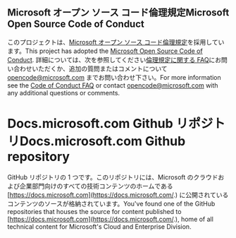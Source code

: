 ## <a name="microsoft-open-source-code-of-conduct"></a><span data-ttu-id="95c21-101">Microsoft オープン ソース コード倫理規定</span><span class="sxs-lookup"><span data-stu-id="95c21-101">Microsoft Open Source Code of Conduct</span></span>

<span data-ttu-id="95c21-102">このプロジェクトは、[Microsoft オープン ソース コード倫理規定](https://opensource.microsoft.com/codeofconduct/)を採用しています。</span><span class="sxs-lookup"><span data-stu-id="95c21-102">This project has adopted the [Microsoft Open Source Code of Conduct](https://opensource.microsoft.com/codeofconduct/).</span></span>
<span data-ttu-id="95c21-103">詳細については、次を参照してください[倫理規定に関する FAQ](https://opensource.microsoft.com/codeofconduct/faq/)にお問い合わせいただくか、追加の質問またはコメントについて [opencode@microsoft.com](mailto:opencode@microsoft.com) までお問い合わせ下さい。</span><span class="sxs-lookup"><span data-stu-id="95c21-103">For more information see the [Code of Conduct FAQ](https://opensource.microsoft.com/codeofconduct/faq/) or contact [opencode@microsoft.com](mailto:opencode@microsoft.com) with any additional questions or comments.</span></span>

# <a name="docsmicrosoftcom-github-repository"></a><span data-ttu-id="95c21-104">Docs.microsoft.com Github リポジトリ</span><span class="sxs-lookup"><span data-stu-id="95c21-104">Docs.microsoft.com Github repository</span></span>

<span data-ttu-id="95c21-105">GitHub リポジトリの 1 つです。このリポジトリには、Microsoft のクラウドおよび企業部門向けのすべての技術コンテンツのホームである [https://docs.microsoft.com](https://docs.microsoft.com/.) に公開されているコンテンツのソースが格納されています。</span><span class="sxs-lookup"><span data-stu-id="95c21-105">You've found one of the GitHub repositories that houses the source for content published to [https://docs.microsoft.com](https://docs.microsoft.com/.), home of all technical content for Microsoft's Cloud and Enterprise Division.</span></span>
